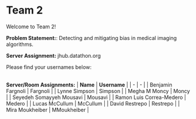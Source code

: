# Team 2

Welcome to Team 2!

**Problem Statement:**:
Detecting and mitigating bias in medical imaging algorithms.

**Server Assignment:**
jhub.datathon.org

Please find your usernames below: 

<br/>**Server/Room Assignments:**
| **Name** | **Username** |
| - | - |
| Benjamin Fargnoli | Fargnoli |
| Lynne Simpson | Simpson |
| Megha M Moncy | Moncy |
| Seyedeh Somayyeh Mousavi | Mousavi |
| Ramon Luis Correa-Medero | Medero |
| Lucas McCullum | McCullum |
| David Restrepo | Restrepo |
| Mira Moukheiber | MMoukheiber |
